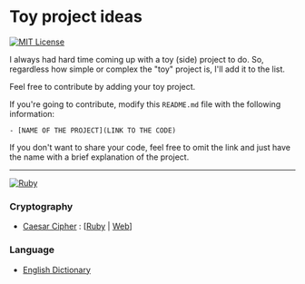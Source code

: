 # Toy project ideas
[![MIT License](https://img.shields.io/badge/License-MIT-green)](#)

I always had hard time coming up with a toy (side) project to do.
So, regardless how simple or complex the "toy" project is, I'll add it to the list.

Feel free to contribute by adding your toy project.

If you're going to contribute, modify this `README.md` file with the following information:
```
- [NAME OF THE PROJECT](LINK TO THE CODE)
```

If you don't want to share your code, feel free to omit the link and just have the name with a brief explanation of the project.

--- 

[![Ruby](https://img.shields.io/badge/Ruby-2.7.1-red)](#) 

### Cryptography
- [Caesar Cipher](./caesar-cipher) : [[Ruby](./caesar-cipher/caesar-cipher.rb) | [Web](https://www.jioneeu.com/toy-projects/caesar-cipher/src/)]

### Language
- [English Dictionary](https://github.com/jioneeu/mw-dictionary)

